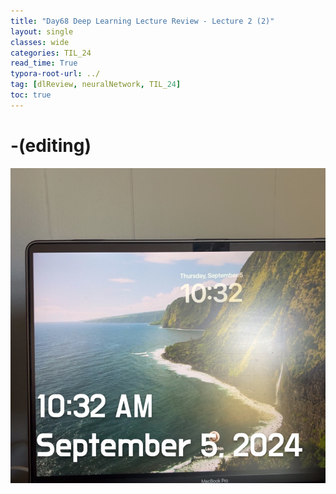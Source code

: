 ```yaml
---
title: "Day68 Deep Learning Lecture Review - Lecture 2 (2)"
layout: single
classes: wide
categories: TIL_24
read_time: True
typora-root-url: ../
tag: [dlReview, neuralNetwork, TIL_24]
toc: true 
---
```


# -(editing)

![9C0DB8D1-E5F6-40F6-9C08-6C572349A4D4_1_105_c](/images/2024-09-05-TIL24_Day68_DL/9C0DB8D1-E5F6-40F6-9C08-6C572349A4D4_1_105_c.jpeg)

<br><br>

